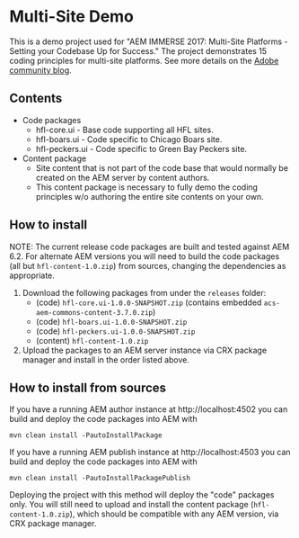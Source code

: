 # Multi-Site Demo

This is a demo project used for "AEM IMMERSE 2017: Multi-Site Platforms - Setting your Codebase Up for Success."
The project demonstrates 15 coding principles for multi-site platforms.  See more details on the
[Adobe community blog](http://blogs.adobe.com/contentmanagement/2017/04/24/aem-multi-site-tips-tricks-preview-immerse-2017).

## Contents

- Code packages
    - hfl-core.ui - Base code supporting all HFL sites.
    - hfl-boars.ui - Code specific to Chicago Boars site.
    - hfl-peckers.ui - Code specific to Green Bay Peckers site.
- Content package
    - Site content that is not part of the code base that would normally be created on the AEM server by
      content authors.
    - This content package is necessary to fully demo the coding principles w/o authoring the entire site contents
      on your own.

## How to install

NOTE: The current release code packages are built and tested against AEM 6.2. For alternate AEM versions you will need
to build the code packages (all but `hfl-content-1.0.zip`) from sources, changing the dependencies as appropriate.

1. Download the following packages from under the `releases` folder:
    - (code) `hfl-core.ui-1.0.0-SNAPSHOT.zip` (contains embedded `acs-aem-commons-content-3.7.0.zip`)
    - (code) `hfl-boars.ui-1.0.0-SNAPSHOT.zip`
    - (code) `hfl-peckers.ui-1.0.0-SNAPSHOT.zip`
    - (content) `hfl-content-1.0.zip`
1. Upload the packages to an AEM server instance via CRX package manager and install in the order listed above.

## How to install from sources

If you have a running AEM author instance at http://localhost:4502 you can build and deploy the code packages
into AEM with  

    mvn clean install -PautoInstallPackage
    
If you have a running AEM publish instance at http://localhost:4503 you can build and deploy the code packages
into AEM with  

    mvn clean install -PautoInstallPackagePublish
    
Deploying the project with this method will deploy the "code" packages only.  You will still need to upload and install
the content package (`hfl-content-1.0.zip`), which should be compatible with any AEM version, via CRX package manager.
